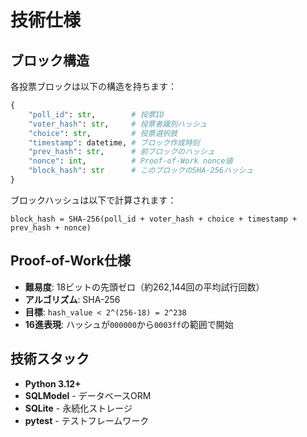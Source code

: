 # 技術仕様

## ブロック構造

各投票ブロックは以下の構造を持ちます：

```python
{
    "poll_id": str,        # 投票ID
    "voter_hash": str,     # 投票者識別ハッシュ
    "choice": str,         # 投票選択肢
    "timestamp": datetime, # ブロック作成時刻
    "prev_hash": str,      # 前ブロックのハッシュ
    "nonce": int,          # Proof-of-Work nonce値
    "block_hash": str      # このブロックのSHA-256ハッシュ
}
```

ブロックハッシュは以下で計算されます：
```
block_hash = SHA-256(poll_id + voter_hash + choice + timestamp + prev_hash + nonce)
```

## Proof-of-Work仕様

- **難易度**: 18ビットの先頭ゼロ（約262,144回の平均試行回数）
- **アルゴリズム**: SHA-256
- **目標**: `hash_value < 2^(256-18) = 2^238`
- **16進表現**: ハッシュが`000000`から`0003ff`の範囲で開始

## 技術スタック

- **Python 3.12+**
- **SQLModel** - データベースORM
- **SQLite** - 永続化ストレージ
- **pytest** - テストフレームワーク